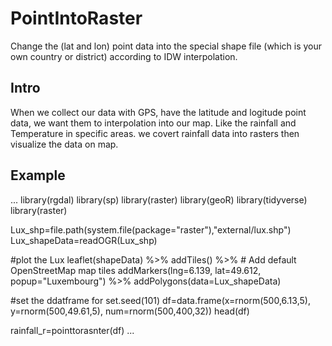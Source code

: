 # PointIntoRaster
Change the (lat and lon) point data into the special shape file (which is your own country or district)  according to IDW interpolation.

## Intro
When we collect our data with GPS, have the latitude and logitude point data, we want them to interpolation into our map.
Like the rainfall and Temperature in specific areas. we covert rainfall data into rasters then visualize the data on map.
## Example
...
library(rgdal)
library(sp)
library(raster)
library(geoR)
library(tidyverse)
library(raster)

Lux_shp=file.path(system.file(package="raster"),"external/lux.shp")
Lux_shapeData=readOGR(Lux_shp)

#plot the Lux
leaflet(shapeData) %>%
  addTiles() %>%  # Add default OpenStreetMap map tiles
  addMarkers(lng=6.139, lat=49.612, popup="Luxembourg") %>% 
  addPolygons(data=Lux_shapeData)

#set the ddatframe for 
set.seed(101)
df=data.frame(x=rnorm(500,6.13,5),
              y=rnorm(500,49.61,5),
              num=rnorm(500,400,32))
head(df)


rainfall_r=pointtorasnter(df)
...
